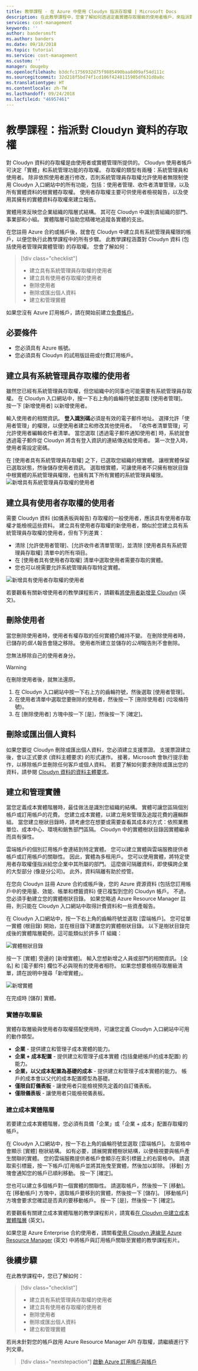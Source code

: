```yaml
---
title: 教學課程 - 在 Azure 中使用 Cloudyn 指派存取權 | Microsoft Docs
description: 在此教學課程中，您會了解如何透過定義實體存取層級的使用者帳戶，來指派對 Cloudyn 資料的存取權。
services: cost-management
keywords: ''
author: bandersmsft
ms.author: banders
ms.date: 09/18/2018
ms.topic: tutorial
ms.service: cost-management
ms.custom: ''
manager: dougeby
ms.openlocfilehash: b3dcfc1756932d75f9885490baa8d09af54d111c
ms.sourcegitcommit: 32d218f5bd74f1cd106f4248115985df631d0a8c
ms.translationtype: HT
ms.contentlocale: zh-TW
ms.lasthandoff: 09/24/2018
ms.locfileid: "46957461"
---
```

# <a name="tutorial-assign-access-to-cloudyn-data"></a>教學課程：指派對 Cloudyn 資料的存取權

對 Cloudyn 資料的存取權是由使用者或實體管理所提供的。 Cloudyn 使用者帳戶可決定「實體」和系統管理功能的存取權。 存取權的類型有兩種：系統管理員和使用者。 除非依照使用者進行修改，否則系統管理員存取權允許使用者無限制使用 Cloudyn 入口網站中的所有功能，包括：使用者管理、收件者清單管理，以及所有實體資料的根實體存取權。 使用者存取權主要可供使用者檢視報告，以及使用其擁有的實體資料存取權來建立報告。

實體用來反映您企業組織的階層式結構。 其可在 Cloudyn 中識別貴組織的部門、事業部和小組。 實體階層可協助您精確地追蹤各實體的支出。

在您註冊 Azure 合約或帳戶後，就會在 Cloudyn 中建立具有系統管理員權限的帳戶，以便您執行此教學課程中的所有步驟。 此教學課程涵蓋對 Cloudyn 資料 (包括使用者管理與實體管理) 的存取權。 您會了解如何：

> [!div class="checklist"]
> * 建立具有系統管理員存取權的使用者
> * 建立具有使用者存取權的使用者
> * 刪除使用者
> * 刪除或匯出個人資料
> * 建立和管理實體


如果您沒有 Azure 訂用帳戶，請在開始前建立[免費帳戶](https://azure.microsoft.com/free/?WT.mc_id=A261C142F)。

## <a name="prerequisites"></a>必要條件

- 您必須具有 Azure 帳號。
- 您必須具有 Cloudyn 的試用版註冊或付費訂用帳戶。

## <a name="create-a-user-with-admin-access"></a>建立具有系統管理員存取權的使用者

雖然您已經有系統管理員存取權，但您組織中的同事也可能需要有系統管理員存取權。 在 Cloudyn 入口網站中，按一下右上角的齒輪符號並選取 [使用者管理]。 按一下 [新增使用者] 以新增使用者。

輸入使用者的相關資訊。 **登入識別碼**必須是有效的電子郵件地址。 選擇允許「使用者管理」的權限，以便使用者建立和修改其他使用者。 「收件者清單管理」可允許使用者編輯收件者清單。 當您選取 [透過電子郵件通知使用者] 時，系統就會透過電子郵件從 Cloudyn 將含有登入資訊的連結傳送給使用者。 第一次登入時，使用者需設定密碼。

在 [使用者具有系統管理員存取權] 之下，已選取您組織的根實體。 讓根實體保留已選取狀態，然後儲存使用者資訊。 選取根實體，可讓使用者不只擁有樹狀目錄中根實體的系統管理員權限，也擁有其下所有實體的系統管理員權限。  
  ![新增具有系統管理員存取權的使用者](.\media\tutorial-user-access\new-admin-access.png)

## <a name="create-a-user-with-user-access"></a>建立具有使用者存取權的使用者
需要 Cloudyn 資料 (如儀表板與報告) 存取權的一般使用者，應該具有使用者存取權才能檢視這些資料。 建立具有使用者存取權的新使用者，類似於您建立具有系統管理員存取權的使用者，但有下列差異：

- 清除 [允許使用者管理]、[允許收件者清單管理]，並清除 [使用者具有系統管理員存取權] 清單中的所有項目。
- 在 [使用者具有使用者存取權] 清單中選取使用者需要存取的實體。
- 您也可以視需要允許系統管理員存取特定實體。

![新增具有使用者存取權的使用者](.\media\tutorial-user-access\new-user-access.png)

若要觀看有關新增使用者的教學課程影片，請觀看[將使用者新增至 Cloudyn](https://youtu.be/Nzn7GLahx30) \(英文\)。

## <a name="delete-a-user"></a>刪除使用者

當您刪除使用者時，使用者有權存取的任何實體仍維持不變。 在刪除使用者時，已儲存的*個人*報告會隨之移除。 使用者所建立並儲存的*公用*報告則不會刪除。

您無法移除自己的使用者身分。

> [!WARNING]
> 在刪除使用者後，就無法還原。

1.  在 Cloudyn 入口網站中按一下右上方的齒輪符號，然後選取 [使用者管理]。
2.  在使用者清單中選取您要刪除的使用者，然後按一下 [刪除使用者] (垃圾桶符號)。
3.  在 [刪除使用者] 方塊中按一下 [是]，然後按一下 [確定]。


## <a name="delete-or-export-personal-data"></a>刪除或匯出個人資料

如果您要從 Cloudyn 刪除或匯出個人資料，您必須建立支援票證。 支援票證建立後，會以正式要求 (資料主體要求) 的形式運作。 接著，Microsoft 會執行提示動作，以移除帳戶並刪除任何客戶或個人資料。 若要了解如何要求刪除或匯出您的資料，請參閱 [Cloudyn 資料的資料主體要求](https://www.cloudyn.com/cloudyn-gdpr-requests)。

## <a name="create-and-manage-entities"></a>建立和管理實體

當您定義成本實體階層時，最佳做法是識別您組織的結構。 實體可讓您區隔個別帳戶或訂用帳戶的花費。 您建立成本實體，以建立用來管理及追蹤花費的邏輯群組。 當您建立樹狀目錄時，請考慮您在想要或需要查看其成本的方式：依照業務單位、成本中心、環境和銷售部門區隔。 Cloudyn 中的實體樹狀目錄因實體繼承而具有彈性。

雲端帳戶的個別訂用帳戶會連結到特定實體。 您可以建立實體與雲端服務提供者帳戶或訂用帳戶的關聯性。 因此，實體為多租用戶。 您可以使用實體，將特定使用者存取權僅指派給您企業中其所屬的部門。 這麼做可隔離資料，即使橫跨企業的大型部分 (像是分公司)。 此外，資料隔離有助於控管。  

在您向 Cloudyn 註冊 Azure 合約或帳戶後，您的 Azure 資源資料 (包括您訂用帳戶中的使用量、效能、帳單和標籤資料) 便已複製到您的 Cloudyn 帳戶。 不過，您必須手動建立您的實體樹狀目錄。 如果您略過 Azure Resource Manager 註冊，則只能在 Cloudyn 入口網站中取得計費資料和一些資產報告。

在 Cloudyn 入口網站中，按一下右上角的齒輪符號並選取 [雲端帳戶]。 您可從單一實體 (根目錄) 開始，並在根目錄下建置您的實體樹狀目錄。 以下是樹狀目錄完成後的實體階層範例，這可能類似於許多 IT 組織：

![實體樹狀目錄](.\media\tutorial-user-access\entity-tree.png)

按一下 [實體] 旁邊的 [新增實體]。 輸入您想新增之人員或部門的相關資訊。 [全名] 和 [電子郵件] 欄位不必與現有的使用者相符。 如果您想要檢視存取層級清單，請在說明中搜尋「新增實體」。

![新增實體](.\media\tutorial-user-access\add-entity.png)

在完成時 [儲存] 實體。

### <a name="entity-access-levels"></a>實體存取層級

實體存取層級與使用者存取權搭配使用時，可讓您定義 Cloudyn 入口網站中可用的動作類型。

- **企業** - 提供建立和管理子成本實體的能力。
- **企業 + 成本配置** - 提供建立和管理子成本實體 (包括彙總帳戶的成本配置) 的能力。
- **企業，以父成本配置為基礎的成本** - 提供建立和管理子成本實體的能力。 帳戶的成本會以父代的成本配置模型為基礎。
- **僅限自訂儀表板** - 讓使用者只能檢視預先定義的自訂儀表板。
- **僅限儀表板** - 讓使用者只能檢視儀表板。

### <a name="create-a-cost-entity-hierarchy"></a>建立成本實體階層

若要建立成本實體階層，您必須有具備「企業」或「企業 + 成本」配置存取權的帳戶。

在 Cloudyn 入口網站中，按一下右上角的齒輪符號並選取 [雲端帳戶]。 左窗格中會顯示 [實體] 樹狀結構。 如有必要，請展開實體樹狀結構，以便檢視要與帳戶產生關聯的實體。  您的雲端服務提供者帳戶會顯示在索引標籤上的右窗格中。 請選取索引標籤，按一下帳戶/訂用帳戶並將其拖曳至實體，然後加以卸除。 [移動] 方塊會通知您的帳戶已順利移動。 按一下 [確定]。

您也可以建立多個帳戶對一個實體的關聯性。 請選取帳戶，然後按一下 [移動]。 在 [移動帳戶] 方塊中，選取帳戶要移到的實體，然後按一下 [儲存]。 [移動帳戶] 方塊會要求您確認是否真的要移動帳戶。 按一下 [是]，然後按一下 [確定]。

若要觀看有關建立成本實體階層的教學課程影片，請寬看[在 Cloudyn 中建立成本實體階層](https://youtu.be/dAd9G7u0FmU) \(英文\)。

如果您是 Azure Enterprise 合約使用者，請關看[使用 Cloudyn 連線至 Azure Resource Manager](https://youtu.be/oCIwvfBB6kk) \(英文\) 中將帳戶與訂用帳戶關聯至實體的教學課程影片。

## <a name="next-steps"></a>後續步驟

在此教學課程中，您已了解如何：

> [!div class="checklist"]
> * 建立具有系統管理員存取權的使用者
> * 建立具有使用者存取權的使用者
> * 刪除使用者
> * 刪除或匯出個人資料
> * 建立和管理實體


若尚未針對您的帳戶啟用 Azure Resource Manager API 存取權，請繼續進行下列文章。

> [!div class="nextstepaction"]
> [啟動 Azure 訂用帳戶與帳戶](activate-subs-accounts.md)
